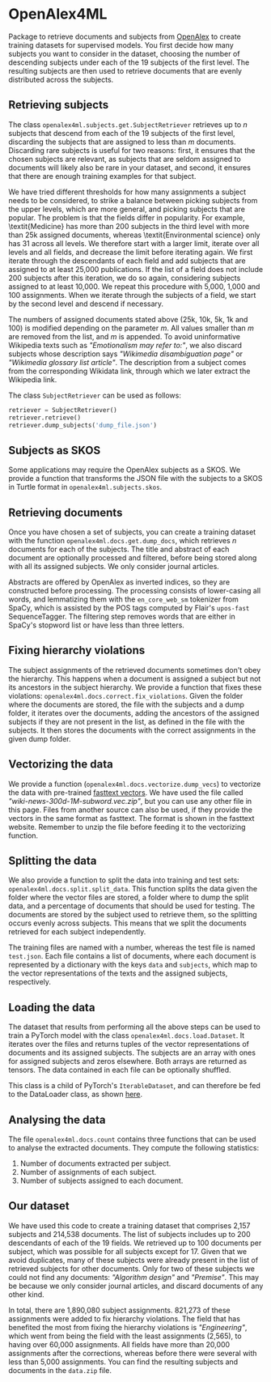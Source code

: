 # OpenAlex4ML

Package to retrieve documents and subjects from [OpenAlex](https://openalex.org/) to create training datasets for supervised models. You first decide how many subjects you want to consider in the dataset, choosing the number of descending subjects under each of the 19 subjects of the first level. The resulting subjects are then used to retrieve documents that are evenly distributed across the subjects.

## Retrieving subjects

The class `openalex4ml.subjects.get.SubjectRetriever` retrieves up to _n_ subjects that descend from each of the 19 subjects of the first level, discarding the subjects that are assigned to less than _m_ documents. Discarding rare subjects is useful for two reasons: first, it ensures that the chosen subjects are relevant, as subjects that are seldom assigned to documents will likely also be rare in your dataset, and second, it ensures that there are enough training examples for that subject.

We have tried different thresholds for how many assignments a subject needs to be considered, to strike a balance between picking subjects from the upper levels, which are more general, and picking subjects that are popular. The problem is that the fields differ in popularity. For example, \textit{Medicine} has more than 200 subjects in the third level with more than 25k assigned documents, whereas \textit{Environmental science} only has 31 across all levels. We therefore start with a larger limit, iterate over all levels and all fields, and decrease the limit before iterating again. We first iterate through the descendants of each field and add subjects that are assigned to at least 25,000 publications. If the list of a field does not include 200 subjects after this iteration, we do so again, considering subjects assigned to at least 10,000. We repeat this procedure with 5,000, 1,000 and 100 assignments. When we iterate through the subjects of a field, we start by the second level and descend if necessary.

The numbers of assigned documents stated above (25k, 10k, 5k, 1k and 100) is modified depending on the parameter _m_. All values smaller than _m_ are removed from the list, and _m_ is appended. To avoid uninformative Wikipedia texts such as _"Emotionalism may refer to:"_, we also discard subjects whose description says _"Wikimedia disambiguation page"_ or _"Wikimedia glossary list article"_. The description from a subject comes from the corresponding Wikidata link, through which we later extract the Wikipedia link.

The class `SubjectRetriever` can be used as follows:

```python
retriever = SubjectRetriever()
retriever.retrieve()
retriever.dump_subjects('dump_file.json')
```

## Subjects as SKOS

Some applications may require the OpenAlex subjects as a SKOS. We provide a function that transforms the JSON file with the subjects to a SKOS in Turtle format in `openalex4ml.subjects.skos`.

## Retrieving documents

Once you have chosen a set of subjects, you can create a training dataset with the function `openalex4ml.docs.get.dump_docs`, which retrieves _n_ documents for each of the subjects. The title and abstract of each document are optionally processed and filtered, before being stored along with all its assigned subjects. We only consider journal articles.

Abstracts are offered by OpenAlex as inverted indices, so they are constructed before processing. The processing consists of lower-casing all words, and lemmatizing them with the `en_core_web_sm` tokenizer from SpaCy, which is assisted by the POS tags computed by Flair's `upos-fast` SequenceTagger. The filtering step removes words that are either in SpaCy's stopword list or have less than three letters.


## Fixing hierarchy violations

The subject assignments of the retrieved documents sometimes don't obey the hierarchy. This happens when a document is assigned a subject but not its ancestors in the subject hierarchy. We provide a function that fixes these violations: `openalex4ml.docs.correct.fix_violations`. Given the folder where the documents are stored, the file with the subjects and a dump folder, it iterates over the documents, adding the ancestors of the assigned subjects if they are not present in the list, as defined in the file with the subjects. It then stores the documents with the correct assignments in the given dump folder.

## Vectorizing the data

We provide a function (`openalex4ml.docs.vectorize.dump_vecs`) to vectorize the data with pre-trained [fasttext vectors](https://fasttext.cc/docs/en/english-vectors.html). We have used the file called _"wiki-news-300d-1M-subword.vec.zip"_, but you can use any other file in this page. Files from another source can also be used, if they provide the vectors in the same format as fasttext. The format is shown in the fasttext website. Remember to unzip the file before feeding it to the vectorizing function.

## Splitting the data

We also provide a function to split the data into training and test sets: `openalex4ml.docs.split.split_data`. This function splits the data given the folder where the vector files are stored, a folder where to dump the split data, and a percentage of documents that should be used for testing. The documents are stored by the subject used to retrieve them, so the splitting occurs evenly across subjects. This means that we split the documents retrieved for each subject independently.

The training files are named with a number, whereas the test file is named `test.json`. Each file contains a list of documents, where each document is represented by a dictionary with the keys `data` and `subjects`, which map to the vector representations of the texts and the assigned subjects, respectively.

## Loading the data

The dataset that results from performing all the above steps can be used to train a PyTorch model with the class `openalex4ml.docs.load.Dataset`. It iterates over the files and returns tuples of the vector representations of documents and its assigned subjects. The subjects are an array with ones for assigned subjects and zeros elsewhere. Both arrays are returned as tensors. The data contained in each file can be optionally shuffled.

This class is a child of PyTorch's `IterableDataset`, and can therefore be fed to the DataLoader class, as shown [here](https://pytorch.org/docs/stable/data.html).

## Analysing the data

The file `openalex4ml.docs.count` contains three functions that can be used to analyse the extracted documents. They compute the following statistics:

1. Number of documents extracted per subject.
2. Number of assignments of each subject.
3. Number of subjects assigned to each document.

## Our dataset

We have used this code to create a training dataset that comprises 2,157 subjects and 214,538 documents. The list of subjects includes up to 200 descendants of each of the 19 fields. We retrieved up to 100 documents per subject, which was possible for all subjects except for 17. Given that we avoid duplicates, many of these subjects were already present in the list of retrieved subjects for other documents. Only for two of these subjects we could not find any documents: _"Algorithm design"_ and _"Premise"_. This may be because we only consider journal articles, and discard documents of any other kind.

In total, there are 1,890,080 subject assignments. 821,273 of these assignments were added to fix hierarchy violations. The field that has benefited the most from fixing the hierarchy violations is _"Engineering"_, which went from being the field with the least assignments (2,565), to having over 60,000 assignments. All fields have more than 20,000 assignments after the corrections, whereas before there were several with less than 5,000 assignments. You can find the resulting subjects and documents in the `data.zip` file.
